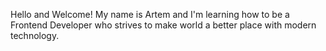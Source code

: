
Hello and Welcome! My name is Artem and I'm learning how to be a Frontend Developer who strives to make world a better place with modern technology.
